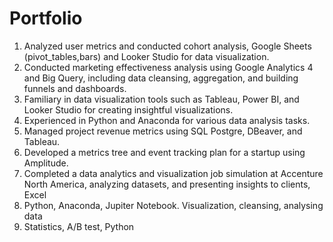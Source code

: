 # Portfolio
1. Analyzed user metrics and conducted cohort analysis, Google Sheets (pivot_tables,bars) and Looker Studio for data visualization.
2. Conducted marketing effectiveness analysis using Google Analytics 4 and Big Query, including data cleansing, aggregation, and building funnels and dashboards.
3. Familiary in data visualization tools such as Tableau, Power BI, and Looker Studio for creating insightful visualizations.
4. Experienced in Python and Anaconda for various data analysis tasks.
5. Managed project revenue metrics using SQL Postgre, DBeaver, and Tableau.
6. Developed a metrics tree and event tracking plan for a startup using Amplitude.
7. Completed a data analytics and visualization job simulation at Accenture North America, analyzing datasets, and presenting insights to clients, Excel
8. Python, Anaconda, Jupiter Notebook. Visualization, cleansing, analysing data
9. Statistics, A/B test, Python
